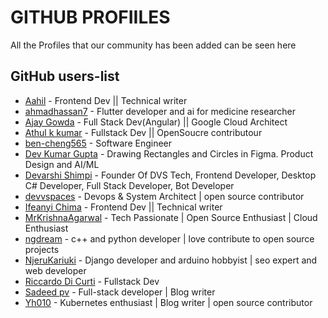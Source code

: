 # GITHUB PROFIILES

All the Profiles that our community has been added can be seen here

## GitHub users-list

- [Aahil](https://github.com/Aahil13/) - Frontend Dev || Technical writer
- [ahmadhassan7](https://github.com/ahmadhassan7) - Flutter developer and ai for medicine researcher
- [Ajay Gowda](https://github.com/AjayGowda7) - Full Stack Dev(Angular) || Google Cloud Architect
- [Athul k kumar](https://github.com/AthulKkumar) - Fullstack Dev || OpenSoucre contributour
- [ben-cheng565](https://github.com/ben-cheng565) - Software Engineer
- [Dev Kumar Gupta](https://github.com/DevGupta-ikr) - Drawing Rectangles and Circles in Figma. Product Design and AI/ML
- [Devarshi Shimpi](https://github.com/devarshishimpi) - Founder Of DVS Tech, Frontend Developer, Desktop C# Developer, Full Stack Developer, Bot Developer
- [devvspaces](https://github.com/devvspaces) - Devops & System Architect | open source contributor
- [Ifeanyi Chima](https://github.com/masterifeanyi) - Frontend Dev || Technical writer
- [MrKrishnaAgarwal](https://github.com/MrKrishnaAgarwal) - Tech Passionate | Open Source Enthusiast | Cloud Enthusiast
- [ngdream](https://github.com/ngdream) - c++ and python developer | love contribute to open source projects
- [NjeruKariuki](https://github.com/NjeruKariuki) - Django developer and arduino hobbyist | seo expert and web developer
- [Riccardo Di Curti](https://github.com/riccardodicurti) - Fullstack Dev
- [Sadeed pv](https://github.com/Sadeedpv) - Full-stack developer | Blog writer
- [Yh010](https://github.com/Yh010) - Kubernetes enthusiast | Blog writer | open source contributor 